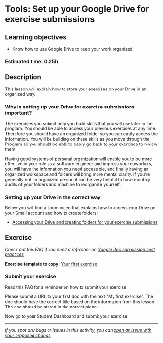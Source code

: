 # Tools: Set up your Google Drive for exercise submissions

## Learning objectives

- Know how to use Google Drive to keep your work organized.

### Estimated time: 0.25h

## Description

This lesson will explain how to store your exercises on your Drive in an organized way.

### Why is setting up your Drive for exercise submissions important?

The exercises you submit help you build skills that you will use later in the program. You should be able to access your previous exercises at any time. Therefore you should have an organized folder so you can easily access the information. You will be building on these skills as you move through the Program so you should be able to easily go back to your exercises to review them.

Having good systems of personal organization will enable you to be more effective in your role as a software engineer and impress your coworkers, you will have the information you need accessible, and finally having an organized workspace and folders will bring more mental clarity. If you're generally not an organized person it can be very helpful to have monthly audits of your folders and machine to reorganize yourself.

### Setting up your Drive in the correct way

Below you will find a Loom video that explains how to access your Drive on your Gmail account and how to create folders:

- [Accessing your Drive and creating folders for your exercise submissions](https://www.loom.com/share/cb546f87886e4cb1bedc37bc06a758db)

## Exercise

*Check out this FAQ if you need a refresher on [Google Doc submission best practices](https://microverse.zendesk.com/hc/en-us/articles/360063156813)*

**Exercise template to copy**: [Your first exercise](https://docs.google.com/document/d/1WN2NidXEgPCGo4PURkavpic-4dQH1mfdVtjx4W8AI5M/edit?usp=sharing)

### Submit your exercise

[Read this FAQ for a reminder on how to submit your exercise.](https://microverse.zendesk.com/hc/en-us/articles/360061344234)

Please submit a URL to your first doc with the text "My first exercise". The doc should have the correct title based on the information from this lesson. The doc should be stored in the correct place.

Now go to your Student Dashboard and submit your exercise.



------

_If you spot any bugs or issues in this activity, you can [open an issue with your proposed change](https://github.com/microverseinc/curriculum-transversal-skills/blob/main/git-github/articles/open_issue.md)._